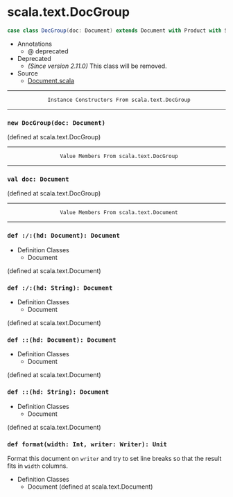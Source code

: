 
#                             scala.text.DocGroup                             #

```scala
case class DocGroup(doc: Document) extends Document with Product with Serializable
```

* Annotations
  * @ deprecated
* Deprecated
  * _(Since version 2.11.0)_ This class will be removed.
* Source
  * [Document.scala](https://github.com/scala/scala/tree/6d09a1ba5f/src/library/scala/text/Document.scala#L1)


--------------------------------------------------------------------------------
                 Instance Constructors From scala.text.DocGroup
--------------------------------------------------------------------------------


### `new DocGroup(doc: Document)`                                            ###

(defined at scala.text.DocGroup)


--------------------------------------------------------------------------------
                     Value Members From scala.text.DocGroup
--------------------------------------------------------------------------------


### `val doc: Document`                                                      ###

(defined at scala.text.DocGroup)


--------------------------------------------------------------------------------
                     Value Members From scala.text.Document
--------------------------------------------------------------------------------


### `def :/:(hd: Document): Document`                                        ###

* Definition Classes
  * Document

(defined at scala.text.Document)


### `def :/:(hd: String): Document`                                          ###

* Definition Classes
  * Document

(defined at scala.text.Document)


### `def ::(hd: Document): Document`                                         ###

* Definition Classes
  * Document

(defined at scala.text.Document)


### `def ::(hd: String): Document`                                           ###

* Definition Classes
  * Document

(defined at scala.text.Document)


### `def format(width: Int, writer: Writer): Unit`                           ###

Format this document on `writer` and try to set line breaks so that the result
fits in `width` columns.

* Definition Classes
  * Document
(defined at scala.text.Document)
